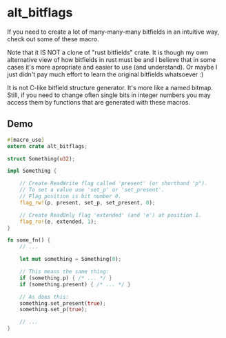 # alt_bitflags
If you need to create a lot of many-many-many bitfields in an intuitive way, check out some of these macro.

Note that it IS NOT a clone of "rust bitfields" crate. It is though my own alternative view of how bitfields in rust must be and I believe that in some cases it's more apropriate and easier to use (and understand). Or maybe I just didn't pay much effort to learn the original bitfields whatsoever :)

It is not C-like bitfield structure generator. It's more like a named bitmap. Still, if you need to change often single bits in integer numbers you may access them by functions that are generated with these macros.

## Demo
```rust
#[macro_use]
extern crate alt_bitflags;

struct Something(u32);

impl Something {

    // Create ReadWrite flag called 'present' (or shorthand 'p").
    // To set a value use 'set_p' or 'set_present'.
    // Flag position is bit number 0.
    flag_rw!(p, present, set_p, set_present, 0);

    // Create ReadOnly flag 'extended' (and 'e') at position 1.
    flag_ro!(e, extended, 1);
}

fn some_fn() {
    // ...

    let mut something = Something(0);

    // This means the same thing:
    if (something.p) { /* ... */ }
    if (something.present) { /* ... */ }

    // As does this:
    something.set_present(true);
    something.set_p(true);

    // ...
}

```
